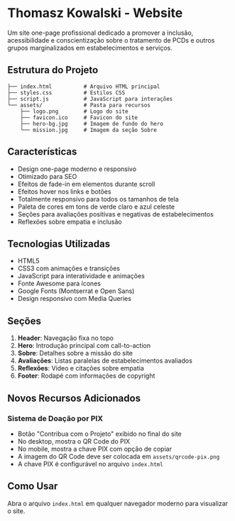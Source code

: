 # Thomasz Kowalski - Website

Um site one-page profissional dedicado a promover a inclusão, acessibilidade e conscientização sobre o tratamento de PCDs e outros grupos marginalizados em estabelecimentos e serviços.

## Estrutura do Projeto

```
├── index.html          # Arquivo HTML principal
├── styles.css          # Estilos CSS
├── script.js           # JavaScript para interações
└── assets/             # Pasta para recursos
    ├── logo.png        # Logo do site
    ├── favicon.ico     # Favicon do site
    ├── hero-bg.jpg     # Imagem de fundo do hero
    └── mission.jpg     # Imagem da seção Sobre
```

## Características

- Design one-page moderno e responsivo
- Otimizado para SEO
- Efeitos de fade-in em elementos durante scroll
- Efeitos hover nos links e botões
- Totalmente responsivo para todos os tamanhos de tela
- Paleta de cores em tons de verde claro e azul celeste
- Seções para avaliações positivas e negativas de estabelecimentos
- Reflexões sobre empatia e inclusão

## Tecnologias Utilizadas

- HTML5
- CSS3 com animações e transições
- JavaScript para interatividade e animações
- Fonte Awesome para ícones
- Google Fonts (Montserrat e Open Sans)
- Design responsivo com Media Queries

## Seções

1. **Header**: Navegação fixa no topo
2. **Hero**: Introdução principal com call-to-action
3. **Sobre**: Detalhes sobre a missão do site
4. **Avaliações**: Listas paralelas de estabelecimentos avaliados
5. **Reflexões**: Vídeo e citações sobre empatia
6. **Footer**: Rodapé com informações de copyright

## Novos Recursos Adicionados

### Sistema de Doação por PIX

- Botão "Contribua com o Projeto" exibido no final do site
- No desktop, mostra o QR Code do PIX
- No mobile, mostra a chave PIX com opção de copiar
- A imagem do QR Code deve ser colocada em `assets/qrcode-pix.png`
- A chave PIX é configurável no arquivo `index.html`

## Como Usar

Abra o arquivo `index.html` em qualquer navegador moderno para visualizar o site.
